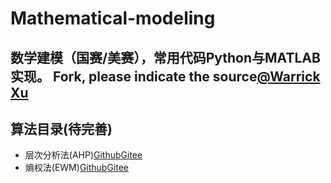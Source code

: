 # Mathematical-modeling
数学建模（国赛/美赛），常用代码Python与MATLAB实现。
Fork, please indicate the source[@Warrick Xu](https://github.com/xwj770427414)
----------------------
## 算法目录(待完善)
- 层次分析法(AHP)[Github](https://github.com/xwj770427414/Mathematical-modeling/tree/main/层次分析法AHP)[Gitee](https://gitee.com/xwj770427414/Mathematical-modeling/tree/main/层次分析法AHP)
- 熵权法(EWM)[Github](https://github.com/xwj770427414/Mathematical-modeling/tree/main/熵权法EWM)[Gitee](https://gitee.com/xwj770427414/Mathematical-modeling/tree/main/层次分析法AHP)